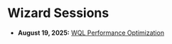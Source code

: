 # Wizard Sessions

- **August 19, 2025:** [WQL Performance Optimization](./Sessions/20250819_WQL_Optimization)
